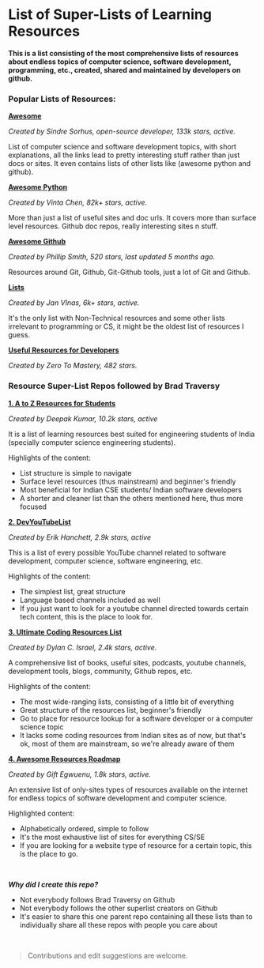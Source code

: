 # List of Super-Lists of Learning Resources

**This is a list consisting of the most comprehensive lists of resources about endless topics of computer science, software development, programming, etc., created, shared and maintained by developers on github.**
<br>

### Popular Lists of Resources:

[**Awesome**](https://github.com/sindresorhus/awesome) 

*Created by Sindre Sorhus, open-source developer, 133k stars, active.*

List of computer science and software development topics, with short explanations, all the links lead to pretty interesting stuff rather than just docs or sites. It even contains lists of other lists like (awesome python and github).


[**Awesome Python**](https://github.com/vinta/awesome-python)

*Created by Vinta Chen, 82k+ stars, active.*

More than just a list of useful sites and doc urls. It covers more than surface level resources. Github doc repos, really interesting sites n stuff.


[**Awesome Github**](https://github.com/phillipadsmith/awesome-github)

*Created by Phillip Smith, 520 stars, last updated 5 months ago.*

Resources around Git, Github, Git-Github tools, just a lot of Git and Github.


[**Lists**](https://github.com/jnv/lists#lists-of-lists) 

*Created by Jan Vlnas, 6k+ stars, active.*

It's the only list with Non-Technical resources and some other lists irrelevant to programming or CS, it might be the oldest list of resources I guess.


[**Useful Resources for Developers**](https://github.com/zero-to-mastery/resources)

*Created by Zero To Mastery,  482 stars.*


### Resource Super-List Repos followed by Brad Traversy

[**1. A to Z Resources for Students**](https://github.com/dipakkr/A-to-Z-Resources-for-Students)

*Created by Deepak Kumar, 10.2k stars, active*

It is a list of learning resources best suited for engineering students of India (specially computer science engineering students).

Highlights of the content:
  - List structure is simple to navigate
  - Surface level resources (thus mainstream) and beginner's friendly
  - Most beneficial for Indian CSE students/ Indian software developers
  - A shorter and cleaner list than the others mentioned here, thus more focused
     
    
[**2. DevYouTubeList**](https://github.com/ErikCH/DevYouTubeList)

*Created by Erik Hanchett, 2.9k stars, active* 

This is a list of every possible YouTube channel related to software development, computer science, software engineering, etc. 
 
Highlights of the content:
- The simplest list, great structure 
- Language based channels included as well
- If you just want to look for a youtube channel directed towards certain tech content, this is the place to look for.


[**3. Ultimate Coding Resources List**](https://github.com/PizzaPokerGuy/ultimate-coding-resources)  
 
*Created by Dylan C. Israel, 2.4k stars, active.* 

A comprehensive list of books, useful sites, podcasts, youtube channels, development tools, blogs, community, Github repos, etc. 
  
Highlights of the content:
- The most wide-ranging lists, consisting of a little bit of everything
- Great structure of the resources list, beginner's friendly
- Go to place for resource lookup for a software developer or a computer science topic
- It lacks some coding resources from Indian sites as of now, but that's ok, most of them are mainstream, so we're already aware of them
  
  
[**4. Awesome Resources Roadmap**](https://github.com/lauragift21/awesome-learning-resources)
 
*Created by Gift Egwuenu, 1.8k stars, active.*

An extensive list of only-sites types of resources available on the internet for endless topics of software development and computer science.
 
Highlighted content:
- Alphabetically ordered, simple to follow
- It's the most exhaustive list of sites for everything CS/SE
- If you are looking for a website type of resource for a certain topic, this is the place to go.    

 <br>
 
 ***Why did I create this repo?***
 
  - Not everybody follows Brad Traversy on Github
  - Not everybody follows the other superlist creators on Github
  - It's easier to share this one parent repo containing all these lists than to individually share all these repos with people you care about
  
  <br>
  
 >Contributions and edit suggestions are welcome.
 
 
 
 
 
 
 
 
 
 
    


